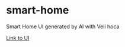 # smart-home
Smart Home UI generated by AI with Veli hoca

[Link to UI](https://app.uizard.io/p/21ae3ca5/overview![img.png](img.png))
